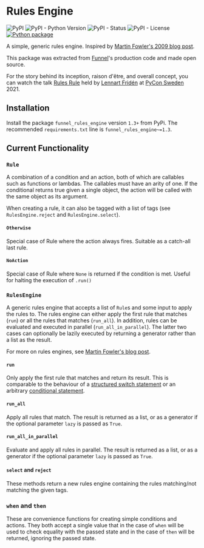 # Rules Engine

![PyPI](https://img.shields.io/pypi/v/funnel-rules-engine)
![PyPI - Python Version](https://img.shields.io/pypi/pyversions/funnel-rules-engine)
![PyPI - Status](https://img.shields.io/pypi/status/funnel-rules-engine)
![PyPI - License](https://img.shields.io/pypi/l/funnel-rules-engine)
[![Python package](https://github.com/funnel-io/funnel-rules-engine/actions/workflows/python-package.yml/badge.svg)](https://github.com/funnel-io/funnel-rules-engine/actions/workflows/python-package.yml)

A simple, generic rules engine. Inspired by [Martin Fowler's 2009 blog post](https://www.martinfowler.com/bliki/RulesEngine.html).

This package was extracted from [Funnel](https://funnel.io)'s production code and made open source.

For the story behind its inception, raison d'être, and overall concept, you can watch the talk [Rules Rule](https://youtu.be/Lsi1ZhmbNDc) held by [Lennart Fridén](https://github.com/DevL) at [PyCon Sweden](https://www.pycon.se) 2021.


## Installation

Install the package `funnel_rules_engine` version `1.3+` from PyPi.
The recommended `requirements.txt` line is `funnel_rules_engine~=1.3`.

## Current Functionality

### `Rule`

A combination of a condition and an action, both of which are callables such as functions or lambdas. The callables must have an arity of one. If the conditional returns true given a single object, the action will be called with the same object as its argument.

When creating a rule, it can also be tagged with a list of tags (see `RulesEngine.reject` and `RulesEngine.select`).

#### `Otherwise`

Special case of Rule where the action always fires. Suitable as a catch-all last rule.

#### `NoAction`

Special case of Rule where `None` is returned if the condition is met. Useful for halting the execution of `.run()`

### `RulesEngine`

A generic rules engine that accepts a list of `Rule`s and some input to apply the rules to. The rules engine can either apply the first rule that matches (`run`) or all the rules that matches (`run_all`). In addition, rules can be evaluated and executed in parallel (`run_all_in_parallel`). The latter two cases can optionally be lazily executed by returning a generator rather than a list as the result.

For more on rules engines, see [Martin Fowler's blog post](https://martinfowler.com/bliki/RulesEngine.html).

#### `run`

Only apply the first rule that matches and return its result. This is comparable to the behaviour of a [structured switch statement](https://en.wikipedia.org/wiki/Switch_statement#Semantics) or an arbitrary [conditional statement](https://en.wikipedia.org/wiki/Conditional_(computer_programming)).

#### `run_all`

Apply all rules that match. The result is returned as a list, or as a generator if the optional parameter `lazy` is passed as `True`.

#### `run_all_in_parallel`

Evaluate and apply all rules in parallel. The result is returned as a list, or as a generator if the optional parameter `lazy` is passed as `True`.

#### `select` and `reject`

These methods return a new rules engine containing the rules matching/not matching the given tags.

### `when` and `then`

These are convenience functions for creating simple conditions and actions. They both accept a single value that in the case of `when` will be used to check equality with the passed state and in the case of `then` will be returned, ignoring the passed state.

